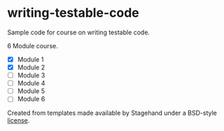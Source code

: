 # writing-testable-code
Sample code for course on writing testable code.

6 Module course.
- [x] Module 1
- [x] Module 2
- [ ] Module 3
- [ ] Module 4
- [ ] Module 5
- [ ] Module 6

Created from templates made available by Stagehand under a BSD-style
[license](https://github.com/dart-lang/stagehand/blob/master/LICENSE).
